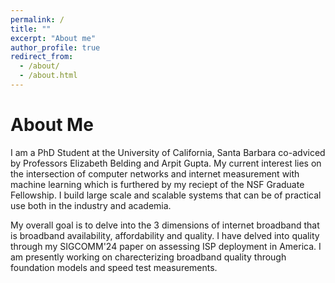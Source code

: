 ```yaml
---
permalink: /
title: ""
excerpt: "About me"
author_profile: true
redirect_from: 
  - /about/
  - /about.html
---
```



About Me
======
I am a PhD Student at the University of California, Santa Barbara co-adviced by Professors Elizabeth Belding and Arpit Gupta. My current interest lies on the intersection of computer networks and internet measurement with machine learning which is furthered by my reciept of the NSF Graduate Fellowship. I build large scale and scalable systems that can be of practical use both in the industry and academia.

My overall goal is to delve into the 3 dimensions of internet broadband that is broadband availability, affordability and quality. I have delved into quality through my SIGCOMM'24 paper on assessing ISP deployment in America. I am presently working on charecterizing broadband quality through foundation models and speed test measurements. 

